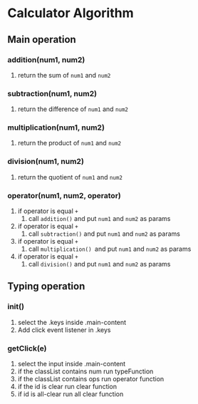 # Calculator Algorithm

## Main operation
### addition(num1, num2)
1. return the sum of `num1` and `num2`

### subtraction(num1, num2)
1. return the difference of `num1` and `num2`

### multiplication(num1, num2)
1. return the product of `num1` and `num2`

### division(num1, num2)
1. return the quotient of `num1` and `num2`

### operator(num1, num2, operator)
1. if operator is equal `+`
    1. call `addition()` and put `num1` and `num2` as params
1. if operator is equal `+`
    1. call `subtraction()` and put `num1` and `num2` as params
1. if operator is equal `+`
    1. call `multiplication() `and put `num1` and `num2` as params
1. if operator is equal `+`
    1. call `division()` and put `num1` and `num2` as params

## Typing operation
### init()
1. select the .keys inside .main-content
1. Add click event listener in .keys

### getClick(e)
1. select the input inside .main-content
1. if the classList contains num
    run typeFunction
1. if the classList contains ops
    run operator function
1. if the id is clear
    run clear function
1. if id is all-clear
    run all clear function 